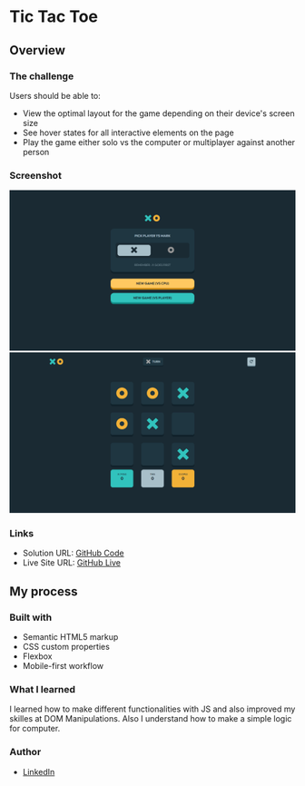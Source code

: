 # Tic Tac Toe


## Overview

### The challenge

Users should be able to:

- View the optimal layout for the game depending on their device's screen size
- See hover states for all interactive elements on the page
- Play the game either solo vs the computer or multiplayer against another person


### Screenshot

![](./assets/images/screenshot.png) ![](./assets/images/screenshot2.png)


### Links

- Solution URL: [GitHub Code](https://github.com/beqa200/Tic-Tac-Toe)
- Live Site URL: [GitHub Live](https://beqa200.github.io/Tic-Tac-Toe/)

## My process

### Built with

- Semantic HTML5 markup
- CSS custom properties
- Flexbox
- Mobile-first workflow



### What I learned

I learned how to make different functionalities with JS and also improved my skilles at DOM Manipulations. Also I understand how to make a simple logic for computer.


### Author

 - [LinkedIn](https://www.linkedin.com/in/beqa-maisuradze-76a730234/)